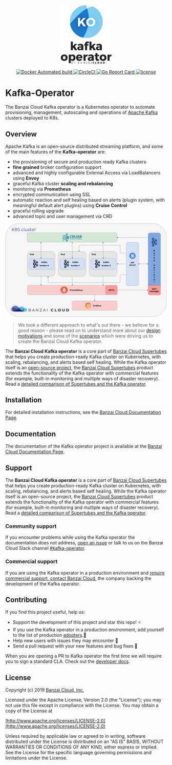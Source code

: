 <p align="center"><img src="docs/img/kafka_operator_logo.png" width="160"></p>

<p align="center">

  <a href="https://hub.docker.com/r/banzaicloud/kafka-operator/">
    <img src="https://img.shields.io/docker/cloud/automated/banzaicloud/kafka-operator.svg" alt="Docker Automated build">
  </a>

  <a href="https://circleci.com/gh/banzaicloud/kafka-operator">
    <img src="https://circleci.com/gh/banzaicloud/kafka-operator/tree/master.svg?style=shield" alt="CircleCI">
  </a>

  <a href="https://goreportcard.com/report/github.com/banzaicloud/kafka-operator">
    <img src="https://goreportcard.com/badge/github.com/banzaicloud/kafka-operator" alt="Go Report Card">
  </a>

  <a href="https://github.com/banzaicloud/kafka-operator/">
    <img src="https://img.shields.io/badge/license-Apache%20v2-orange.svg" alt="license">
  </a>

</p>

# Kafka-Operator

The Banzai Cloud Kafka operator is a Kubernetes operator to automate provisioning, management, autoscaling and operations of [Apache Kafka](https://kafka.apache.org) clusters deployed to K8s.

## Overview

Apache Kafka is an open-source distributed streaming platform, and some of the main features of the **Kafka-operator** are:

- the provisioning of secure and production ready Kafka clusters
- **fine grained** broker configuration support
- advanced and highly configurable External Access via LoadBalancers using **Envoy**
- graceful Kafka cluster **scaling and rebalancing**
- monitoring via **Prometheus**
- encrypted communication using SSL
- automatic reaction and self healing based on alerts (plugin system, with meaningful default alert plugins) using **Cruise Control**
- graceful rolling upgrade
- advanced topic and user management via CRD

![Kafka-operator architecture](docs/img/kafka-operator-arch.png)

>We took a different approach to what's out there - we believe for a good reason - please read on to understand more about our [design motivations](docs/features.md) and some of the [scenarios](docs/scenarios.md) which were driving us to create the Banzai Cloud Kafka operator.

The **Banzai Cloud Kafka operator** is a core part of [Banzai Cloud Supertubes](/products/supertubes/) that helps you create production-ready Kafka cluster on Kubernetes, with scaling, rebalancing, and alerts based self healing. While the Kafka operator itself is an [open-source project](/products/kafka-operator/), the [Banzai Cloud Supertubes](/products/supertubes/) product extends the functionality of the Kafka operator with commercial features (for example, built-in monitoring and multiple ways of disaster recovery). Read a [detailed comparison of Supertubes and the Kafka operator](https://banzaicloud.com/docs/supertubes/kafka-operator-supertubes-feature-comparison/).

## Installation

For detailed installation instructions, see the [Banzai Cloud Documentation Page](https://banzaicloud.com/docs/supertubes/kafka-operator/install-kafka-operator).

## Documentation

The documentation of the Kafka operator project is available at the [Banzai Cloud Documentation Page](https://banzaicloud.com/docs/supertubes/kafka-operator/).

## Support

The **Banzai Cloud Kafka operator** is a core part of [Banzai Cloud Supertubes](https://banzaicloud.com/products/supertubes/) that helps you create production-ready Kafka cluster on Kubernetes, with scaling, rebalancing, and alerts based self healing. While the Kafka operator itself is an open-source project, the [Banzai Cloud Supertubes](https://banzaicloud.com/products/supertubes/) product extends the functionality of the Kafka operator with commercial features (for example, built-in monitoring and multiple ways of disaster recovery). Read a [detailed comparison of Supertubes and the Kafka operator](https://banzaicloud.com/docs/supertubes/kafka-operator-supertubes-feature-comparison/).

### Community support

If you encounter problems while using the Kafka operator the documentation does not address, [open an issue](https://github.com/banzaicloud/kafka-operator/issues) or talk to us on the Banzai Cloud Slack channel [#kafka-operator](https://pages.banzaicloud.com/invite-slack).

### Commercial support

If you are using the Kafka operator in a production environment and [require commercial support, contact Banzai Cloud](/contact/), the company backing the development of the Kafka operator.

## Contributing

If you find this project useful, help us:

- Support the development of this project and star this repo! :star:
- If you use the Kafka operator in a production environment, add yourself to the list of production [adopters](https://github.com/banzaicloud/kafka-operator/blob/master/ADOPTERS.md).:metal: <br>
- Help new users with issues they may encounter :muscle:
- Send a pull request with your new features and bug fixes :rocket:

When you are opening a PR to Kafka operator the first time we will require you to sign a standard CLA. Check out the [developer docs](docs/developer.md).

## License

Copyright (c) 2019 [Banzai Cloud, Inc.](https://banzaicloud.com)

Licensed under the Apache License, Version 2.0 (the "License");
you may not use this file except in compliance with the License.
You may obtain a copy of the License at

[http://www.apache.org/licenses/LICENSE-2.0](http://www.apache.org/licenses/LICENSE-2.0)

Unless required by applicable law or agreed to in writing, software
distributed under the License is distributed on an "AS IS" BASIS,
WITHOUT WARRANTIES OR CONDITIONS OF ANY KIND, either express or implied.
See the License for the specific language governing permissions and
limitations under the License.
